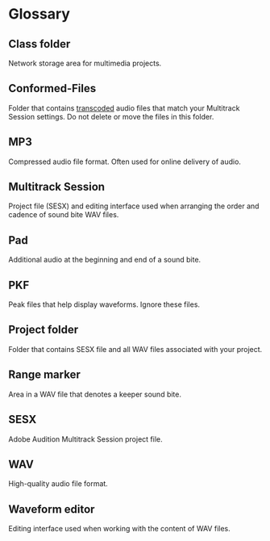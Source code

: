 # Glossary

## Class folder

Network storage area for multimedia projects.

## Conformed-Files

Folder that contains [transcoded](https://en.wikipedia.org/wiki/Transcoding "Transcoding on Wikipedia") audio files that match your Multitrack Session settings. Do not delete or move the files in this folder.

## MP3

Compressed audio file format. Often used for online delivery of audio.

## Multitrack Session

Project file \(SESX\) and editing interface used when arranging the order and cadence of sound bite WAV files.

## Pad

Additional audio at the beginning and end of a sound bite.

## PKF

Peak files that help display waveforms. Ignore these files.

## Project folder

Folder that contains SESX file and all WAV files associated with your project.

## Range marker

Area in a WAV file that denotes a keeper sound bite.

## SESX

Adobe Audition Multitrack Session project file.

## WAV

High-quality audio file format. 

## Waveform editor

Editing interface used when working with the content of WAV files.

